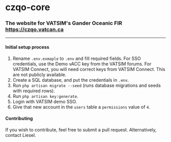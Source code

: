 # czqo-core 
### The website for VATSIM's Gander Oceanic FIR https://czqo.vatcan.ca
---

#### Initial setup process

1. Rename `.env.exmaple` to `.env` and fill required fields. For SSO credentials, use the Demo vACC key from the VATSIM forums. For VATSIM Connect, you will need correct keys from VATSIM Connect. This are not publicly available.
2. Create a SQL database, and put the credentials in `.env`.
3. Run `php artisan migrate --seed` (runs database migrations and seeds with required rows).
4. Run `php artisan key:generate`.
5. Login with VATSIM demo SSO.
6. Give that new account in the `users` table a `permissions` value of `4`.

#### Contributing

If you wish to contribute, feel free to submit a pull request. Alternatively, contact Liesel.
